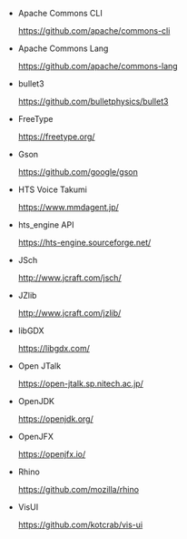 - Apache Commons CLI

  https://github.com/apache/commons-cli

- Apache Commons Lang

  https://github.com/apache/commons-lang

- bullet3

  https://github.com/bulletphysics/bullet3

- FreeType

  https://freetype.org/

- Gson
  
  https://github.com/google/gson

- HTS Voice Takumi

  https://www.mmdagent.jp/

- hts_engine API

  https://hts-engine.sourceforge.net/

- JSch

  http://www.jcraft.com/jsch/

- JZlib

  http://www.jcraft.com/jzlib/ 

- libGDX

  https://libgdx.com/

- Open JTalk

  https://open-jtalk.sp.nitech.ac.jp/

- OpenJDK

  https://openjdk.org/

- OpenJFX

  https://openjfx.io/

- Rhino

  https://github.com/mozilla/rhino
  
- VisUI
 
  https://github.com/kotcrab/vis-ui
